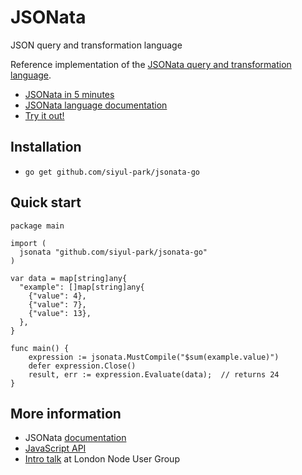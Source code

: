 # JSONata

JSON query and transformation language

Reference implementation of the [JSONata query and transformation language](http://jsonata.org/).

* [JSONata in 5 minutes](https://www.youtube.com/embed/ZBaK40rtIBM)
* [JSONata language documentation](http://docs.jsonata.org/)
* [Try it out!](http://try.jsonata.org/)

## Installation

- `go get github.com/siyul-park/jsonata-go`

## Quick start

```golang
package main

import (
  jsonata "github.com/siyul-park/jsonata-go"
)

var data = map[string]any{
  "example": []map[string]any{
    {"value": 4},
    {"value": 7},
    {"value": 13},
  },
}

func main() {
    expression := jsonata.MustCompile("$sum(example.value)")
    defer expression.Close()
    result, err := expression.Evaluate(data);  // returns 24
}
```

## More information
- JSONata [documentation](http://docs.jsonata.org/)
- [JavaScript API](http://docs.jsonata.org/embedding-extending)
- [Intro talk](https://www.youtube.com/watch?v=TDWf6R8aqDo) at London Node User Group
